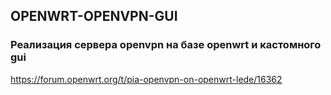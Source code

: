 ## OPENWRT-OPENVPN-GUI

### Реализация сервера openvpn на базе openwrt и кастомного gui

https://forum.openwrt.org/t/pia-openvpn-on-openwrt-lede/16362